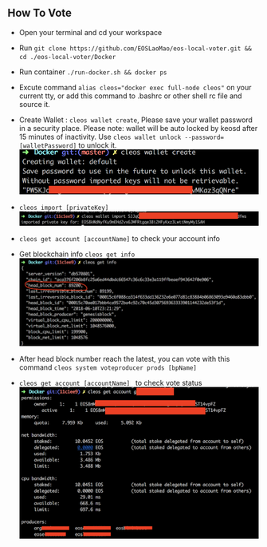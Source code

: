 ## How To Vote
* Open your terminal and cd your workspace

* Run `git clone https://github.com/EOSLaoMao/eos-local-voter.git && cd ./eos-local-voter/Docker`

* Run container `./run-docker.sh && docker ps`

* Excute command `alias cleos="docker exec full-node cleos"` on your current tty, or add this command to .bashrc or other shell rc file and source it.

* Create Wallet : `cleos wallet create`, Please save your wallet password in a security place. Please note: wallet will be auto locked by keosd after 15 minutes of inactivity. Use `cleos wallet unlock --password=[walletPassword]` to unlock it.
![Optional Text](./Docker/images/00-createwallet.png)

* `cleos import [privateKey]`
![Optional Text](./Docker/images/01-importkey.png)

* `cleos get account [accountName]` to check your account info 

* Get blockchain info `cleos get info` 
![Optional Text](./Docker/images/02-getchaininfo.png)
 
* After head block number reach the latest, you can vote with this command `cleos system voteproducer prods [bpName]`

* `cleos get account [accountName] ` to check vote status
![Optional Text](./Docker/images/03-votinginfo.png)
